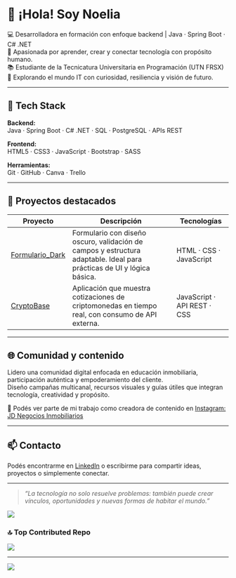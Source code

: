 # 👋 ¡Hola! Soy Noelia

💻 Desarrolladora en formación con enfoque backend | Java · Spring Boot · C# .NET  
🎯 Apasionada por aprender, crear y conectar tecnología con propósito humano.  
📚 Estudiante de la Tecnicatura Universitaria en Programación (UTN FRSX)  
🌱 Explorando el mundo IT con curiosidad, resiliencia y visión de futuro.

---

## 🧰 Tech Stack

**Backend:**  
Java · Spring Boot · C# .NET · SQL · PostgreSQL · APIs REST

**Frontend:**  
HTML5 · CSS3 · JavaScript · Bootstrap · SASS

**Herramientas:**  
Git · GitHub · Canva · Trello

---

## 🚀 Proyectos destacados

| Proyecto | Descripción | Tecnologías |
|---------|-------------|-------------|
| [Formulario_Dark](https://github.com/noeliacruz22/Formulario_Dark) | Formulario con diseño oscuro, validación de campos y estructura adaptable. Ideal para prácticas de UI y lógica básica. | HTML · CSS · JavaScript |
| [CryptoBase](https://github.com/noeliacruz22/CryptoBase) | Aplicación que muestra cotizaciones de criptomonedas en tiempo real, con consumo de API externa. | JavaScript · API REST · CSS |

---

## 🌐 Comunidad y contenido

Lidero una comunidad digital enfocada en educación inmobiliaria, participación auténtica y empoderamiento del cliente.  
Diseño campañas multicanal, recursos visuales y guías útiles que integran tecnología, creatividad y propósito.

📸 Podés ver parte de mi trabajo como creadora de contenido en [Instagram: JD Negocios Inmobiliarios](https://www.instagram.com/jd.negociosinmobiliarios)

---

## 📫 Contacto

Podés encontrarme en [LinkedIn](https://www.linkedin.com/in/noelia-cruz/) o escribirme para compartir ideas, proyectos o simplemente conectar.

---

> *“La tecnología no solo resuelve problemas: también puede crear vínculos, oportunidades y nuevas formas de habitar el mundo.”*

![](https://github-readme-stats.vercel.app/api/top-langs/?username=noeliacruz22&theme=dracula&hide_border=false&include_all_commits=true&count_private=true&layout=compact)

### 🔝 Top Contributed Repo
![](https://github-contributor-stats.vercel.app/api?username=noeliacruz22&limit=5&theme=dracula&combine_all_yearly_contributions=true)

---
[![](https://visitcount.itsvg.in/api?id=noeliacruz22&icon=0&color=4)](https://visitcount.itsvg.in)

<!-- Proudly created with GPRM ( https://gprm.itsvg.in ) -->


